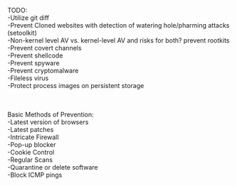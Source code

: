 TODO:
  <br>-Utilize git diff
  <br>-Prevent Cloned websites with detection of watering hole/pharming attacks (setoolkit)
  <br>-Non-kernel level AV vs. kernel-level AV and risks for both? prevent rootkits
  <br>-Prevent covert channels
  <br>-Prevent shellcode
  <br>-Prevent spyware
  <br>-Prevent cryptomalware
  <br>-Fileless virus
  <br>-Protect process images on persistent storage

  <br><br>Basic Methods of Prevention:
  <br>-Latest version of browsers
  <br>-Latest patches
  <br>-Intricate Firewall
  <br>-Pop-up blocker
  <br>-Cookie Control
  <br>-Regular Scans
  <br>-Quarantine or delete software
  <br>-Block ICMP pings
